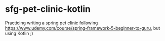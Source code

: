 # sfg-pet-clinic-kotlin
Practicing writing a spring pet clinic following https://www.udemy.com/course/spring-framework-5-beginner-to-guru, but using Kotlin ;)
